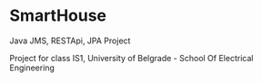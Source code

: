 # SmartHouse
Java JMS, RESTApi, JPA Project

Project for class IS1, University of Belgrade - School Of Electrical Engineering
